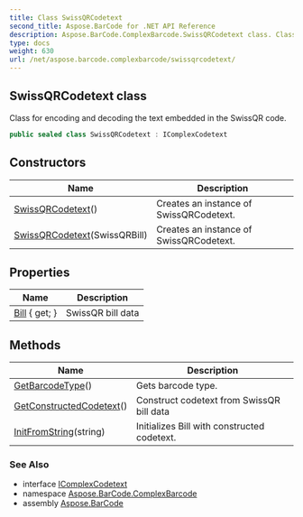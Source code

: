 ```yaml
---
title: Class SwissQRCodetext
second_title: Aspose.BarCode for .NET API Reference
description: Aspose.BarCode.ComplexBarcode.SwissQRCodetext class. Class for encoding and decoding the text embedded in the SwissQR code
type: docs
weight: 630
url: /net/aspose.barcode.complexbarcode/swissqrcodetext/
---
```

## SwissQRCodetext class

Class for encoding and decoding the text embedded in the SwissQR code.

```csharp
public sealed class SwissQRCodetext : IComplexCodetext
```

## Constructors

| Name | Description |
| --- | --- |
| [SwissQRCodetext](swissqrcodetext/#constructor)() | Creates an instance of SwissQRCodetext. |
| [SwissQRCodetext](swissqrcodetext/#constructor_1)(SwissQRBill) | Creates an instance of SwissQRCodetext. |

## Properties

| Name | Description |
| --- | --- |
| [Bill](../../aspose.barcode.complexbarcode/swissqrcodetext/bill/) { get; } | SwissQR bill data |

## Methods

| Name | Description |
| --- | --- |
| [GetBarcodeType](../../aspose.barcode.complexbarcode/swissqrcodetext/getbarcodetype/)() | Gets barcode type. |
| [GetConstructedCodetext](../../aspose.barcode.complexbarcode/swissqrcodetext/getconstructedcodetext/)() | Construct codetext from SwissQR bill data |
| [InitFromString](../../aspose.barcode.complexbarcode/swissqrcodetext/initfromstring/)(string) | Initializes Bill with constructed codetext. |

### See Also

* interface [IComplexCodetext](../icomplexcodetext/)
* namespace [Aspose.BarCode.ComplexBarcode](../../aspose.barcode.complexbarcode/)
* assembly [Aspose.BarCode](../../)


